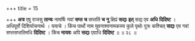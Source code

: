 +++
title = 15

+++
**अत्र** एषु राजसु **तान्वः** नामर्षिः गवां **सप्त** **च** सप्ततिं **च** **नु** क्षिप्रं **सद्यः** **इत्** सद्य एव **अधि** **दिदिष्ट** । अधिपूर्वो दिशिर्याचनार्थः । ययाचे । किंच पार्थो नाम युवनाश्वनामकस्य कुले पृथोः पुत्रः कश्चित् **सद्यः** एव गवां सप्तसप्ततिमधि **दिदिष्ट** । किंच **मायवः** अपि **सद्यः** एवाधि **दिदिष्ट** ॥ ॥ २८ ॥